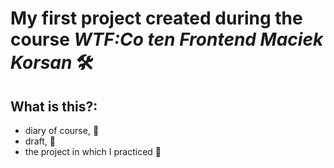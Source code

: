 

# My first project created during the course *WTF:Co ten Frontend Maciek Korsan* 🛠

## What is this?:
- diary of course, 📓
- draft, 📝
- the project in which I practiced 📐
